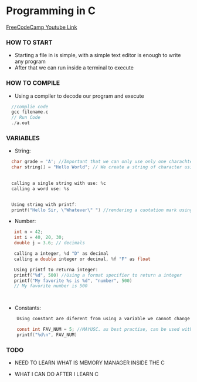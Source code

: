 # Programming in C

[FreeCodeCamp Youtube Link](https://www.youtube.com/watch?v=KJgsSFOSQv0&list=TLPQMTcwMTIwMjJsdV9XUTF7rw&index=3)

### HOW TO START 
   - Starting a file in is simple, with a simple text editor is enough to write any program
   - After that we can run inside a terminal to execute


### HOW TO COMPILE
  - Using a compiler to decode our program and execute
  
  ```c
    //complie code
    gcc filename.c
    // Run Code
    ./a.out
  ```

### VARIABLES
 - String:
  ```c
    char grade = 'A'; //Important that we can only use only one charachter in this example
    char string[] = "Hello World"; // We create a string of character using actually an array
    

    calling a single string with use: %c
    calling a word use: %s


    Using string with printf:
    printf("Hello Sir, \"Whatever\" ") //rendering a cuotation mark using "\"
  ```

- Number:
 ```c
    int n = 42;
    int i = 40, 20, 30;
    double j = 3.6; // decimals

    calling a integer, %d "D" as decimal
    calling a double integer or decimal, %f "F" as float

    Using printf to returna integer:
    printf("%d", 500) //Using a format specifier to return a integer
    printf("My favorite %s is %d", "number", 500) 
    // My favorite number is 500

    

 ```
- Constants:
```c 
    Using constant are diferent from using a variable we cannot change it after we assign it.

    const int FAV_NUM = 5; //MAYUSC. as best practise, can be used with text as well
    printf("%d\n", FAV_NUM)

  ```



### TODO
* NEED TO LEARN WHAT IS MEMORY MANAGER INSIDE THE C

* WHAT I CAN DO AFTER I LEARN C


